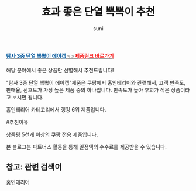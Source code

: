 ﻿---
layout: post
title:  "효과 좋은 단열 뽁뽁이 추천" 
author: suni
categories: [ 선물 ]
tags: []
image: https://static.coupangcdn.com/image/retail/images/344052656882747-07032ce0-bf16-4d54-bb1b-49e4b3567f2e.jpg 
description: "쿠팡에서 관련 상품으로 가장 고객 선호도가 높은 제품 중 하나입니다."
---
<a href="https://link.coupang.com/re/AFFSDP?lptag=AF5011742&pageKey=320451654&itemId=1025435884&vendorItemId=5468543804&traceid=V0-113-2b49858fd71a0041"><b><font color='#01579B'>탐사 3중 단열 뽁뽁이 에어캡 </font></b>👈<b><font color='#f71919'> 제품링크 바로가기</font></b></a>

해당 분야에서 좋은 상품만 선별해서 추천드립니다!

"탐사 3중 단열 뽁뽁이 에어캡"제품은 쿠팡에서 홈인테리어와 관련해서, 고객 만족도, 판매율, 선호도가 가장 높은 제품 중의 하나입니다.
만족도가 높아 후회가 적은 상품이라고 보시면 됩니다. 

홈인테리어 카테고리에서 랭킹  6위 제품입니다. 

#추천이유

상품평 5천개 이상의 쿠팡 전용 제품입니다. 



본 블로그는 파트너스 활동을 통해 일정액의 수수료를 제공받을 수 있습니다.

## 참고: 관련 검색어    
홈인테리어